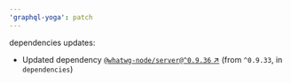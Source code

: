 ```yaml
---
'graphql-yoga': patch
---
```

dependencies updates:
  - Updated dependency [`@whatwg-node/server@^0.9.36`
    ↗︎](https://www.npmjs.com/package/@whatwg-node/server/v/0.9.36) (from `^0.9.33`, in
    `dependencies`)
